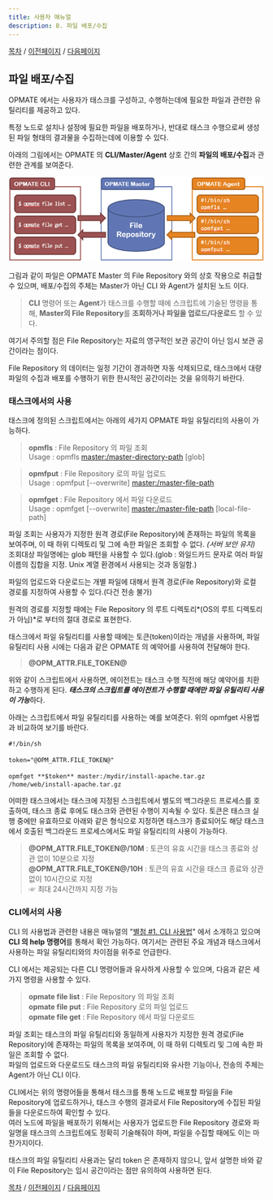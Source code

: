 ```yaml
---
title: 사용자 매뉴얼
description: 8. 파일 배포/수집
---
```


[목차](UserManual.md) / [이전페이지](UserManual7.md) / [다음페이지](UserManual9.md)

## 파일 배포/수집

OPMATE 에서는 사용자가 태스크를 구성하고, 수행하는데에 필요한 파일과 관련한 유틸리티를 제공하고 있다.

특정 노드로 설치나 설정에 필요한 파일을 배포하거나, 반대로 태스크 수행으로써 생성된 파일 형태의 결과물을 수집하는데에 이용할 수 있다.

아래의 그림에서는 OPMATE 의 **CLI/Master/Agent** 상호 간의 **파일의 배포/수집**과 관련한 관계를 보여준다.

![OPMATE_Summary](../../img/opmate-file-summary.png)

그림과 같이 파일은 OPMATE Master 의 File Repository 와의 상호 작용으로 취급할 수 있으며, 배포/수집의 주체는 Master가 아닌 CLI 와 Agent가 설치된 노드 이다.

>**CLI** 명령어 또는 **Agent**가 태스크를 수행할 때에 스크립트에 기술된 명령을 통해, **Master의 File Repository**를 **조회하거나 파일을 업로드/다운로드** 할 수 있다.

여기서 주의할 점은 File Repository는 자료의 영구적인 보관 공간이 아닌 임시 보관 공간이라는 점이다.

File Repository 의 데이터는 일정 기간이 경과하면 자동 삭제되므로, 태스크에서 대량 파일의 수집과 배포를 수행하기 위한 한시적인 공간이라는 것을 유의하기 바란다.

### 태스크에서의 사용

태스크에 정의된 스크립트에서는 아래의 세가지 OPMATE 파일 유틸리티의 사용이 가능하다.

>**opmfls** : File Repository 의 파일 조회<br>
>Usage : opmfls <token> <master:/master-directory-path> [glob]

>**opmfput** : File Repository 로의 파일 업로드<br>
Usage : opmfput [--overwrite] <token> <master:/master-file-path> <local-file-path>

>**opmfget** : File Repository 에서 파일 다운로드<br>
Usage : opmfget [--overwrite] <token> <master:/master-file-path> [local-file-path]

파일 조회는 사용자가 지정한 원격 경로(File Repository)에 존재하는 파일의 목록을 보여주며, 이 때 하위 디렉토리 및 그에 속한 파일은 조회할 수 없다. *(서버 보안 유지)*<br>
조회대상 파일명에는 glob 패턴을 사용할 수 있다.(glob : 와일드카드 문자로 여러 파일 이름의 집합을 지정. Unix 계열 환경에서 사용되는 것과 동일함.)

파일의 업로드와 다운로드는 개별 파일에 대해서 원격 경로(File Repository)와 로컬 경로를 지정하여 사용할 수 있다.(다건 전송 불가)

원격의 경로를 지정할 때에는 File Repository 의 루트 디렉토리*(OS의 루트 디렉토리가 아님)*로 부터의 절대 경로로 표현한다.

태스크에서 파일 유틸리티를 사용할 때에는 토큰(token)이라는 개념을 사용하며, 파일 유틸리티 사용 시에는 다음과 같은 OPMATE 의 예약어를 사용하여 전달해야 한다.

>**@OPM_ATTR.FILE_TOKEN@**

위와 같이 스크립트에서 사용하면, 에이전트는 태스크 수행 직전에 해당 예약어를 치환하고 수행하게 된다.
***태스크의 스크립트를 에이전트가 수행할 때에만 파일 유틸리티 사용이 가능***하다.

아래는 스크립트에서 파일 유틸리티를 사용하는 예를 보여준다. 위의 opmfget 사용법과 비교하여 보기를 바란다.

```
#!/bin/sh

token="@OPM_ATTR.FILE_TOKEN@"

opmfget **$token** master:/mydir/install-apache.tar.gz /home/web/install-apache.tar.gz
```

어떠한 태스크에서는 태스크에 지정된 스크립트에서 별도의 백그라운드 프로세스를 호출하여, 태스크 종료 후에도 태스크와 관련된 수행이 지속될 수 있다.
토큰은 태스크 실행 중에만 유효하므로 아래와 같은 형식으로 지정하면 태스크가 종료되어도 해당 태스크에서 호출된 백그라운드 프로세스에서도 파일 유틸리티의 사용이 가능하다.

>**@OPM_ATTR.FILE_TOKEN@/10M** : 토큰의 유효 시간을 태스크 종료와 상관 없이 10분으로 지정<br>
>**@OPM_ATTR.FILE_TOKEN@/10H** : 토큰의 유효 시간을 태스크 종료와 상관 없이 10시간으로 지정<br>
>☞ 최대 24시간까지 지정 가능

### CLI에서의 사용

CLI 의 사용법과 관련한 내용은 매뉴얼의 "[별첨 #1. CLI 사용법](UserManual9.md)" 에서 소개하고 있으며 **CLI 의 help 명령어**를 통해서 확인 가능하다.
여기서는 관련된 주요 개념과 태스크에서 사용하는 파일 유틸리티와의 차이점을 위주로 언급한다.

CLI 에서는 제공되는 다른 CLI 명령어들과 유사하게 사용할 수 있으며, 다음과 같은 세 가지 명령을 사용할 수 있다.

>**opmate file list** : File Repository 의 파일 조회<br>
>**opmate file put** : File Repository 로의 파일 업로드<br>
>**opmate file get** : File Repository 에서 파일 다운로드

파일 조회는 태스크의 파일 유틸리티와 동일하게 사용자가 지정한 원격 경로(File Repository)에 존재하는 파일의 목록을 보여주며, 이 때 하위 디렉토리 및 그에 속한 파일은 조회할 수 없다.<br>
파일의 업로드와 다운로드도 태스크의 파일 유틸리티와 유사한 기능이나, 전송의 주체는 Agent가 아닌 CLI 이다.

CLI에서는 위의 명령어들을 통해서 태스크를 통해 노드로 배포할 파일을 File Repository에 업로드하거나, 태스크 수행의 결과로서 File Repository에 수집된 파일들을 다운로드하여 확인할 수 있다.<br>
여러 노드에 파일을 배포하기 위해서는 사용자가 업로드한 File Repository 경로와 파일명을 태스크의 스크립트에도 정확히 기술해줘야 하며, 파일을 수집할 때에도 이는 마찬가지이다.

태스크의 파일 유틸리티 사용과는 달리 token 은 존재하지 않으니, 앞서 설명한 바와 같이 File Repository는 임시 공간이라는 점만 유의하여 사용하면 된다.

[목차](UserManual.md) / [이전페이지](UserManual7.md) / [다음페이지](UserManual9.md)